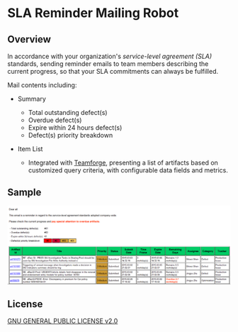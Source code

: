 SLA Reminder Mailing Robot
==========================

Overview
--------
In accordance with your organization's *service-level agreement (SLA)* standards, sending reminder emails to team members describing the current progress, so that your SLA commitments can always be fulfilled.

Mail contents including:
* Summary
  - Total outstanding defect(s)
  - Overdue defect(s)
  - Expire within 24 hours defect(s)
  - Defect(s) priority breakdown

* Item List
  - Integrated with [Teamforge](http://www.collab.net/products/teamforge "Go to official site"), presenting a list of artifacts based on customized query criteria, with configurable data fields and metrics.

Sample
------
![sample](./sample/sample.png "Click to enlarge")

License
-------
[GNU GENERAL PUBLIC LICENSE v2.0](./LICENSE "See license")
